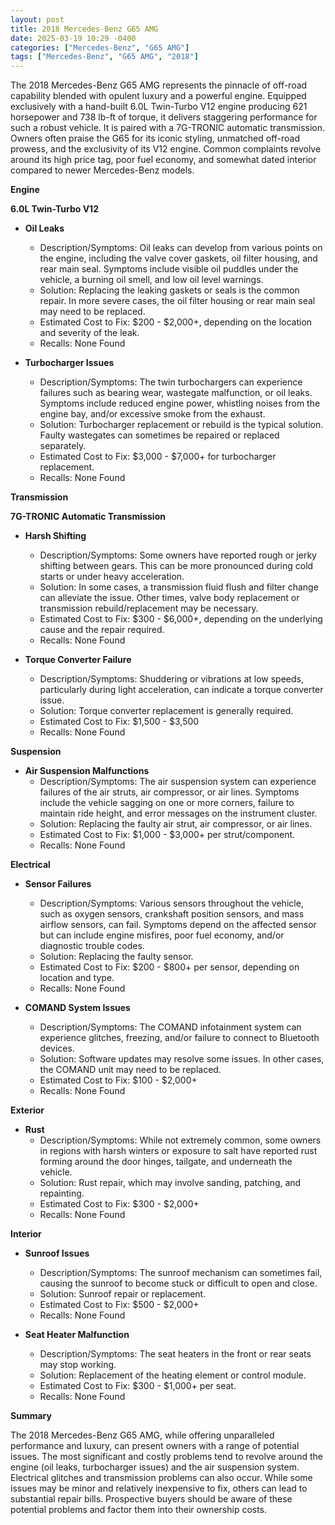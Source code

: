 ```yaml
---
layout: post
title: 2018 Mercedes-Benz G65 AMG
date: 2025-03-19 10:29 -0400
categories: ["Mercedes-Benz", "G65 AMG"]
tags: ["Mercedes-Benz", "G65 AMG", "2018"]
---
```

The 2018 Mercedes-Benz G65 AMG represents the pinnacle of off-road capability blended with opulent luxury and a powerful engine. Equipped exclusively with a hand-built 6.0L Twin-Turbo V12 engine producing 621 horsepower and 738 lb-ft of torque, it delivers staggering performance for such a robust vehicle. It is paired with a 7G-TRONIC automatic transmission. Owners often praise the G65 for its iconic styling, unmatched off-road prowess, and the exclusivity of its V12 engine. Common complaints revolve around its high price tag, poor fuel economy, and somewhat dated interior compared to newer Mercedes-Benz models.

**Engine**

**6.0L Twin-Turbo V12**
* **Oil Leaks**
    * Description/Symptoms: Oil leaks can develop from various points on the engine, including the valve cover gaskets, oil filter housing, and rear main seal. Symptoms include visible oil puddles under the vehicle, a burning oil smell, and low oil level warnings.
    * Solution: Replacing the leaking gaskets or seals is the common repair. In more severe cases, the oil filter housing or rear main seal may need to be replaced.
    * Estimated Cost to Fix: $200 - $2,000+, depending on the location and severity of the leak.
    * Recalls: None Found

* **Turbocharger Issues**
    * Description/Symptoms: The twin turbochargers can experience failures such as bearing wear, wastegate malfunction, or oil leaks. Symptoms include reduced engine power, whistling noises from the engine bay, and/or excessive smoke from the exhaust.
    * Solution: Turbocharger replacement or rebuild is the typical solution. Faulty wastegates can sometimes be repaired or replaced separately.
    * Estimated Cost to Fix: $3,000 - $7,000+ for turbocharger replacement.
    * Recalls: None Found

**Transmission**

**7G-TRONIC Automatic Transmission**
* **Harsh Shifting**
    * Description/Symptoms: Some owners have reported rough or jerky shifting between gears. This can be more pronounced during cold starts or under heavy acceleration.
    * Solution: In some cases, a transmission fluid flush and filter change can alleviate the issue. Other times, valve body replacement or transmission rebuild/replacement may be necessary.
    * Estimated Cost to Fix: $300 - $6,000+, depending on the underlying cause and the repair required.
    * Recalls: None Found

* **Torque Converter Failure**
    * Description/Symptoms: Shuddering or vibrations at low speeds, particularly during light acceleration, can indicate a torque converter issue.
    * Solution: Torque converter replacement is generally required.
    * Estimated Cost to Fix: $1,500 - $3,500
    * Recalls: None Found

**Suspension**

* **Air Suspension Malfunctions**
    * Description/Symptoms: The air suspension system can experience failures of the air struts, air compressor, or air lines. Symptoms include the vehicle sagging on one or more corners, failure to maintain ride height, and error messages on the instrument cluster.
    * Solution: Replacing the faulty air strut, air compressor, or air lines.
    * Estimated Cost to Fix: $1,000 - $3,000+ per strut/component.
    * Recalls: None Found

**Electrical**

* **Sensor Failures**
    * Description/Symptoms: Various sensors throughout the vehicle, such as oxygen sensors, crankshaft position sensors, and mass airflow sensors, can fail. Symptoms depend on the affected sensor but can include engine misfires, poor fuel economy, and/or diagnostic trouble codes.
    * Solution: Replacing the faulty sensor.
    * Estimated Cost to Fix: $200 - $800+ per sensor, depending on location and type.
    * Recalls: None Found

* **COMAND System Issues**
    * Description/Symptoms: The COMAND infotainment system can experience glitches, freezing, and/or failure to connect to Bluetooth devices.
    * Solution: Software updates may resolve some issues. In other cases, the COMAND unit may need to be replaced.
    * Estimated Cost to Fix: $100 - $2,000+
    * Recalls: None Found

**Exterior**

* **Rust**
    * Description/Symptoms: While not extremely common, some owners in regions with harsh winters or exposure to salt have reported rust forming around the door hinges, tailgate, and underneath the vehicle.
    * Solution: Rust repair, which may involve sanding, patching, and repainting.
    * Estimated Cost to Fix: $300 - $2,000+
    * Recalls: None Found

**Interior**

* **Sunroof Issues**
    * Description/Symptoms: The sunroof mechanism can sometimes fail, causing the sunroof to become stuck or difficult to open and close.
    * Solution: Sunroof repair or replacement.
    * Estimated Cost to Fix: $500 - $2,000+
    * Recalls: None Found

* **Seat Heater Malfunction**
    * Description/Symptoms: The seat heaters in the front or rear seats may stop working.
    * Solution: Replacement of the heating element or control module.
    * Estimated Cost to Fix: $300 - $1,000+ per seat.
    * Recalls: None Found

**Summary**

The 2018 Mercedes-Benz G65 AMG, while offering unparalleled performance and luxury, can present owners with a range of potential issues. The most significant and costly problems tend to revolve around the engine (oil leaks, turbocharger issues) and the air suspension system. Electrical glitches and transmission problems can also occur. While some issues may be minor and relatively inexpensive to fix, others can lead to substantial repair bills. Prospective buyers should be aware of these potential problems and factor them into their ownership costs.

